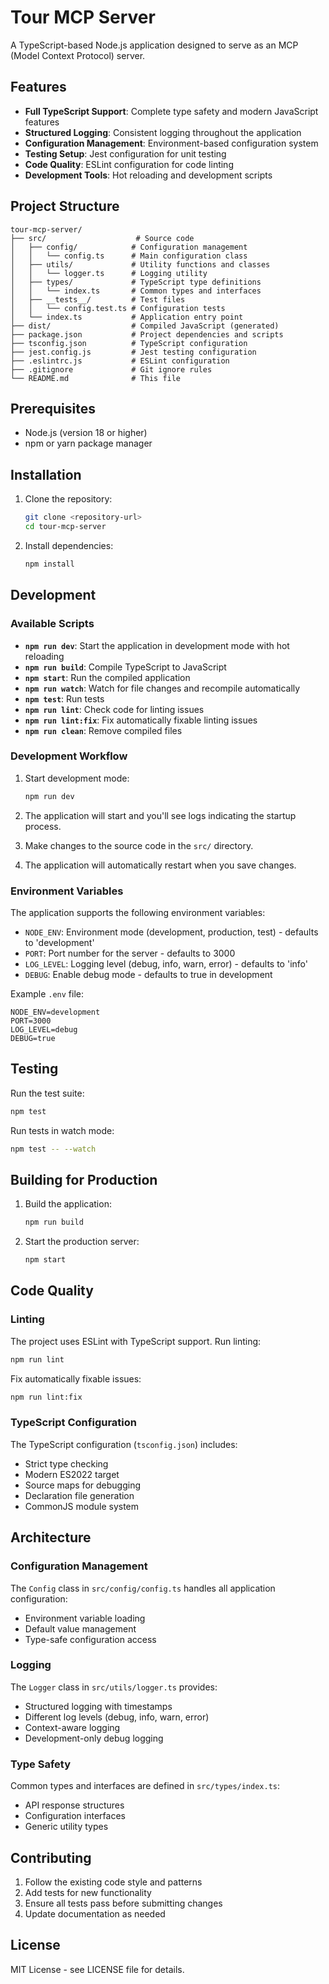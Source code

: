 # Tour MCP Server

A TypeScript-based Node.js application designed to serve as an MCP (Model Context Protocol) server.

## Features

- **Full TypeScript Support**: Complete type safety and modern JavaScript features
- **Structured Logging**: Consistent logging throughout the application
- **Configuration Management**: Environment-based configuration system
- **Testing Setup**: Jest configuration for unit testing
- **Code Quality**: ESLint configuration for code linting
- **Development Tools**: Hot reloading and development scripts

## Project Structure

```
tour-mcp-server/
├── src/                    # Source code
│   ├── config/            # Configuration management
│   │   └── config.ts      # Main configuration class
│   ├── utils/             # Utility functions and classes
│   │   └── logger.ts      # Logging utility
│   ├── types/             # TypeScript type definitions
│   │   └── index.ts       # Common types and interfaces
│   ├── __tests__/         # Test files
│   │   └── config.test.ts # Configuration tests
│   └── index.ts           # Application entry point
├── dist/                  # Compiled JavaScript (generated)
├── package.json           # Project dependencies and scripts
├── tsconfig.json          # TypeScript configuration
├── jest.config.js         # Jest testing configuration
├── .eslintrc.js           # ESLint configuration
├── .gitignore             # Git ignore rules
└── README.md              # This file
```

## Prerequisites

- Node.js (version 18 or higher)
- npm or yarn package manager

## Installation

1. Clone the repository:
   ```bash
   git clone <repository-url>
   cd tour-mcp-server
   ```

2. Install dependencies:
   ```bash
   npm install
   ```

## Development

### Available Scripts

- **`npm run dev`**: Start the application in development mode with hot reloading
- **`npm run build`**: Compile TypeScript to JavaScript
- **`npm start`**: Run the compiled application
- **`npm run watch`**: Watch for file changes and recompile automatically
- **`npm test`**: Run tests
- **`npm run lint`**: Check code for linting issues
- **`npm run lint:fix`**: Fix automatically fixable linting issues
- **`npm run clean`**: Remove compiled files

### Development Workflow

1. Start development mode:
   ```bash
   npm run dev
   ```

2. The application will start and you'll see logs indicating the startup process.

3. Make changes to the source code in the `src/` directory.

4. The application will automatically restart when you save changes.

### Environment Variables

The application supports the following environment variables:

- `NODE_ENV`: Environment mode (development, production, test) - defaults to 'development'
- `PORT`: Port number for the server - defaults to 3000
- `LOG_LEVEL`: Logging level (debug, info, warn, error) - defaults to 'info'
- `DEBUG`: Enable debug mode - defaults to true in development

Example `.env` file:
```env
NODE_ENV=development
PORT=3000
LOG_LEVEL=debug
DEBUG=true
```

## Testing

Run the test suite:
```bash
npm test
```

Run tests in watch mode:
```bash
npm test -- --watch
```

## Building for Production

1. Build the application:
   ```bash
   npm run build
   ```

2. Start the production server:
   ```bash
   npm start
   ```

## Code Quality

### Linting

The project uses ESLint with TypeScript support. Run linting:
```bash
npm run lint
```

Fix automatically fixable issues:
```bash
npm run lint:fix
```

### TypeScript Configuration

The TypeScript configuration (`tsconfig.json`) includes:
- Strict type checking
- Modern ES2022 target
- Source maps for debugging
- Declaration file generation
- CommonJS module system

## Architecture

### Configuration Management

The `Config` class in `src/config/config.ts` handles all application configuration:
- Environment variable loading
- Default value management
- Type-safe configuration access

### Logging

The `Logger` class in `src/utils/logger.ts` provides:
- Structured logging with timestamps
- Different log levels (debug, info, warn, error)
- Context-aware logging
- Development-only debug logging

### Type Safety

Common types and interfaces are defined in `src/types/index.ts`:
- API response structures
- Configuration interfaces
- Generic utility types

## Contributing

1. Follow the existing code style and patterns
2. Add tests for new functionality
3. Ensure all tests pass before submitting changes
4. Update documentation as needed

## License

MIT License - see LICENSE file for details. 